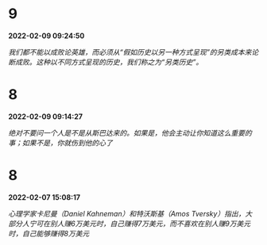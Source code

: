 # 9
**2022-02-09 09:24:50** 

*我们都不能以成败论英雄，而必须从“假如历史以另一种方式呈现”的另类成本来论断成败。这种以不同方式呈现的历史，我们称之为“另类历史”。*

# 8
**2022-02-09 09:14:27** 

*绝对不要问一个人是不是从斯巴达来的。如果是，他会主动让你知道这么重要的事；如果不是，你就伤到他的心了*

# 8
**2022-02-07 15:08:17** 

*心理学家卡尼曼（Daniel Kahneman）和特沃斯基（Amos Tversky）指出，大部分人宁可在别人赚6万美元时，自己赚得7万美元，而不喜欢在别人赚9万美元时，自己能够赚得8万美元*

